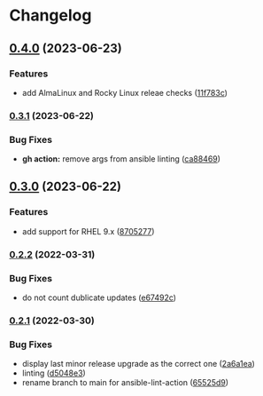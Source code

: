# Changelog

## [0.4.0](https://www.github.com/chornberger-c2c/ansible-verbose-updates/compare/v0.3.1...v0.4.0) (2023-06-23)


### Features

* add AlmaLinux and Rocky Linux releae checks ([11f783c](https://www.github.com/chornberger-c2c/ansible-verbose-updates/commit/11f783c28478b03d2f674dd6873bd583931425aa))

### [0.3.1](https://www.github.com/chornberger-c2c/ansible-verbose-updates/compare/v0.3.0...v0.3.1) (2023-06-22)


### Bug Fixes

* **gh action:** remove args from ansible linting ([ca88469](https://www.github.com/chornberger-c2c/ansible-verbose-updates/commit/ca884699f53379f7164ad8543dcb5eaa6cc9eec8))

## [0.3.0](https://www.github.com/chornberger-c2c/ansible-verbose-updates/compare/v0.2.2...v0.3.0) (2023-06-22)


### Features

* add support for RHEL 9.x ([8705277](https://www.github.com/chornberger-c2c/ansible-verbose-updates/commit/8705277572cf89f541aa2ae7b8ee04610786d98a))

### [0.2.2](https://www.github.com/chornberger-c2c/ansible-verbose-updates/compare/v0.2.1...v0.2.2) (2022-03-31)


### Bug Fixes

* do not count dublicate updates ([e67492c](https://www.github.com/chornberger-c2c/ansible-verbose-updates/commit/e67492c75d1fbe18c21f1fb635b53f80f03b2d08))

### [0.2.1](https://www.github.com/chornberger-c2c/ansible-verbose-updates/compare/v0.2.0...v0.2.1) (2022-03-30)


### Bug Fixes

* display last minor release upgrade as the correct one ([2a6a1ea](https://www.github.com/chornberger-c2c/ansible-verbose-updates/commit/2a6a1eae2e237d98eb07269fbc3effa782951d5d))
* linting ([d5048e3](https://www.github.com/chornberger-c2c/ansible-verbose-updates/commit/d5048e30fb4c563a5d435b193d4e1ece438a5f6d))
* rename branch to main for ansible-lint-action ([65525d9](https://www.github.com/chornberger-c2c/ansible-verbose-updates/commit/65525d99a7e1c53857db4960d6e463a6248756c7))
